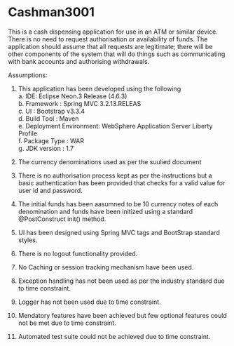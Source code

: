 # Cashman3001
This is a cash dispensing application for use in an ATM or similar device.  There is no need to request authorisation or availability of funds. The application should assume that all requests are legitimate; there will be other components of the system that will do things such as communicating with bank accounts and authorising withdrawals.

Assumptions:

1. This application has been developed using the following<br/>
a. IDE: Eclipse Neon.3 Release (4.6.3)<br/>
b. Framework :  Spring MVC 3.2.13.RELEAS<br/>
c. UI : Bootstrap v3.3.4<br/>
d. Build Tool : Maven<br/>
e. Deployment Environment: WebSphere Application Server Liberty Profile<br/>
f. Package Type : WAR<br/>
g. JDK version : 1.7

2. The currency denominations used as per the suulied document
3. There is no authorisation process kept as per the instructions but a basic authentication has been provided that checks for a valid value for user id and password.
4. The initial funds has been aasumned to be 10 currency notes of each denomination and funds have been initized using a standard @PostConstruct init() method.
5. UI has been designed using Spring MVC tags and BootStrap standard styles.
6. There is no logout functionality provided.
7. No Caching or session tracking mechanism have been used.
9. Exception handling has not been used as per the industry standard due to time constraint.
10. Logger has  not been used due to time constraint.
11. Mendatory features have been achieved but few optional features could not be met due to time constraint.
12. Automated test suite could not be achieved due to time constraint.



